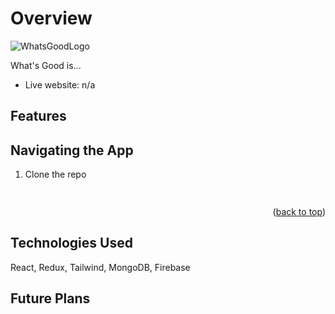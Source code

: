 # Overview 

<img src="" alt="WhatsGoodLogo" min-width="320">


What's Good is... 

- Live website: n/a

## Features 

## Navigating the App 

1. Clone the repo
   ```sh
    
   ```
<p align="right">(<a href="#readme-top">back to top</a>)</p>

## Technologies Used

React, Redux, Tailwind, MongoDB, Firebase 

## Future Plans